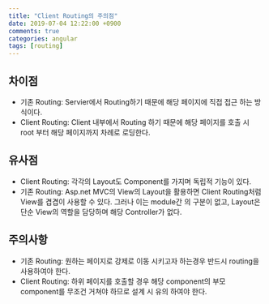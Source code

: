 ```yaml
---
title: "Client Routing의 주의점"
date: 2019-07-04 12:22:00 +0900
comments: true
categories: angular
tags: [routing]
---
```



## 차이점
- 기존 Routing: Servier에서 Routing하기 때문에 해당 페이지에 직접 접근 하는 방식이다.
- Client Routing: Client 내부에서 Routing 하기 때문에 해당 페이지를 호출 시 root 부터 해당 페이지까지 차례로 로딩한다.

## 유사점
- Client Routing: 각각의 Layout도 Component를 가지며 독립적 기능이 있다.
- 기존 Routing: Asp.net MVC의 View의 Layout을 활용하면 Client Routing처럼 View를 겹겹이 사용할 수 있다. 그러나 이는 module간 의 구분이 없고, Layout은 단순 View의 역할을 담당하며 해당 Controller가 없다.


## 주의사항
- 기존 Routing: 원하는 페이지로 강제로 이동 시키고자 하는경우 반드시 routing을 사용하여야 한다.
- Client Routing: 하위 페이지를 호출할 경우 해당 component의 부모 component를 무조건 거쳐야 하므로 설계 시 유의 하여야 한다.